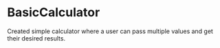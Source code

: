 # BasicCalculator
Created simple calculator where a user can pass multiple values and get their desired results.

